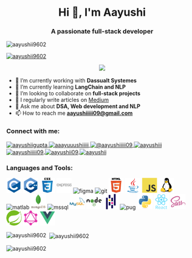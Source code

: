 <h1 align="center">Hi 👋, I'm Aayushi</h1>
<h3 align="center">A passionate full-stack developer</h3>

<p align="left">
  <img src="https://komarev.com/ghpvc/?username=aayushii9602&label=Profile%20views&color=blue&style=flat-square" alt="aayushii9602" />
</p>

<p align="left">
  <a href="https://github.com/ryo-ma/github-profile-trophy">
    <img src="https://github-profile-trophy.vercel.app/?username=aayushii9602&theme=darkhub" alt="aayushii9602" />
  </a>
</p>

<p align="center">
  <a href="https://github.com/aayushii9602">
    <img src="https://readme-typing-svg.herokuapp.com/?lines=Backend+Developer;Passionate+Programmer;Frontend+Developer;Cp+Enthu;Chess+Fanatic&center=true&width=500&height=50&color=blue&vCenter=true&size=20"></a>
</p>

- 🔭 I’m currently working with **Dassualt Systemes**
- 🌱 I’m currently learning **LangChain and NLP**
- 👯 I’m looking to collaborate on **full-stack projects**
- 📝 I regularly write articles on [Medium](https://medium.com/@aayushiiiii09)
- 💬 Ask me about **DSA, Web development and NLP**
- 📫 How to reach me **aayushiiiii09@gmail.com**

<h3 align="left">Connect with me:</h3>
<p align="left">
  <a href="https://linkedin.com/in/aayushiigupta" target="blank">
    <img align="center" src="https://raw.githubusercontent.com/rahuldkjain/github-profile-readme-generator/master/src/images/icons/Social/linked-in-alt.svg" alt="aayushiigupta" height="30" width="40" />
  </a>
  <a href="https://instagram.com/aaayuuushiiiii" target="blank">
    <img align="center" src="https://raw.githubusercontent.com/rahuldkjain/github-profile-readme-generator/master/src/images/icons/Social/instagram.svg" alt="aaayuuushiiiii" height="30" width="40" />
  </a>
  <a href="https://medium.com/@aayushiiiii09" target="blank">
    <img align="center" src="https://raw.githubusercontent.com/rahuldkjain/github-profile-readme-generator/master/src/images/icons/Social/medium.svg" alt="@aayushiiiii09" height="30" width="40" />
  </a>
  <a href="https://www.codechef.com/users/aayushiii" target="blank">
    <img align="center" src="https://cdn.jsdelivr.net/npm/simple-icons@3.1.0/icons/codechef.svg" alt="aayushiii" height="30" width="40" />
  </a>
  <a href="https://codeforces.com/profile/aayushiiiii09" target="blank">
    <img align="center" src="https://raw.githubusercontent.com/rahuldkjain/github-profile-readme-generator/master/src/images/icons/Social/codeforces.svg" alt="aayushiiiii09" height="30" width="40" />
  </a>
  <a href="https://www.leetcode.com/aayushii09" target="blank">
    <img align="center" src="https://raw.githubusercontent.com/rahuldkjain/github-profile-readme-generator/master/src/images/icons/Social/leet-code.svg" alt="aayushii09" height="30" width="40" />
  </a>
  <a href="https://auth.geeksforgeeks.org/user/aayushii" target="blank">
    <img align="center" src="https://raw.githubusercontent.com/rahuldkjain/github-profile-readme-generator/master/src/images/icons/Social/geeks-for-geeks.svg" alt="aayushii" height="30" width="40" />
  </a>
</p>

<h3 align="left">Languages and Tools:</h3>
<p align="left">
<!--   <a href="https://www.cprogramming.com/" target="_blank" rel="noreferrer"> -->
    <img src="https://raw.githubusercontent.com/devicons/devicon/master/icons/c/c-original.svg" alt="c" width="40" height="40"/>
    <img src="https://raw.githubusercontent.com/devicons/devicon/master/icons/cplusplus/cplusplus-original.svg" alt="cplusplus" width="40" height="40"/>
    <img src="https://raw.githubusercontent.com/devicons/devicon/master/icons/css3/css3-original-wordmark.svg" alt="css3" width="40" height="40"/>
    <img src="https://raw.githubusercontent.com/devicons/devicon/master/icons/express/express-original-wordmark.svg" alt="express" width="40" height="40"/>
    <img src="https://www.vectorlogo.zone/logos/figma/figma-icon.svg" alt="figma" width="40" height="40"/>
    <img src="https://www.vectorlogo.zone/logos/git-scm/git-scm-icon.svg" alt="git" width="40" height="40"/>
    <img src="https://raw.githubusercontent.com/devicons/devicon/master/icons/html5/html5-original-wordmark.svg" alt="html5" width="40" height="40"/>
    <img src="https://raw.githubusercontent.com/devicons/devicon/master/icons/java/java-original.svg" alt="java" width="40" height="40"/>
    <img src="https://raw.githubusercontent.com/devicons/devicon/master/icons/javascript/javascript-original.svg" alt="javascript" width="40" height="40"/>
    <img src="https://raw.githubusercontent.com/devicons/devicon/master/icons/linux/linux-original.svg" alt="linux" width="40" height="40"/>
    <img src="https://upload.wikimedia.org/wikipedia/commons/2/21/Matlab_Logo.png" alt="matlab" width="40" height="40"/>
    <img src="https://raw.githubusercontent.com/devicons/devicon/master/icons/mongodb/mongodb-original-wordmark.svg" alt="mongodb" width="40" height="40"/>
    <img src="https://www.svgrepo.com/show/303229/microsoft-sql-server-logo.svg" alt="mssql" width="40" height="40"/>
    <img src="https://raw.githubusercontent.com/devicons/devicon/master/icons/mysql/mysql-original-wordmark.svg" alt="mysql" width="40" height="40"/>
    <img src="https://raw.githubusercontent.com/devicons/devicon/master/icons/nodejs/nodejs-original-wordmark.svg" alt="nodejs" width="40" height="40"/>
    <img src="https://raw.githubusercontent.com/devicons/devicon/2ae2a900d2f041da66e950e4d48052658d850630/icons/pandas/pandas-original.svg" alt="pandas" width="40" height="40"/>
    <img src="https://cdn.worldvectorlogo.com/logos/pug.svg" alt="pug" width="40" height="40"/>
    <img src="https://raw.githubusercontent.com/devicons/devicon/master/icons/python/python-original.svg" alt="python" width="40" height="40"/>
    <img src="https://raw.githubusercontent.com/devicons/devicon/master/icons/react/react-original-wordmark.svg" alt="react" width="40" height="40"/>
    <img src="https://raw.githubusercontent.com/devicons/devicon/master/icons/sass/sass-original.svg" alt="sass" width="40" height="40"/>
    <img src="https://raw.githubusercontent.com/devicons/devicon/master/icons/spring/spring-original.svg" alt="spring" width="40" height="40"/>
    <img src="https://raw.githubusercontent.com/devicons/devicon/master/icons/graphql/graphql-plain.svg" alt="graphql" width="40" height="40"/>
    <img src="https://raw.githubusercontent.com/devicons/devicon/master/icons/vuejs/vuejs-original.svg" alt="vuejs" width="40" height="40"/>

</p>

<p>
  <img align="left" src="https://github-readme-stats.vercel.app/api/top-langs?username=aayushii9602&show_icons=true&locale=en&layout=compact&theme=chartreuse-dark" alt="aayushii9602" />
</p>

<p>&nbsp;
  <img align="center" src="https://github-readme-stats.vercel.app/api?username=aayushii9602&show_icons=true&locale=en&theme=chartreuse-dark" alt="aayushii9602" />
</p>

<p>
  <img align="center" src="https://github-readme-streak-stats.herokuapp.com/?user=aayushii9602&theme=chartreuse-dark" alt="aayushii9602" />
</p>
